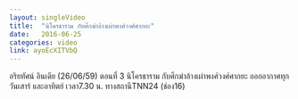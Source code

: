 ```yaml
---
layout: singleVideo
title:  "นิโครธาราม กับศึกฆ่าล้างเผ่าพงศ์วงศ์ศากยะ"
date:   2016-06-25
categories: video
link: ayoEcXITVbQ
---
```


อริยทัศน์ อินเดีย (26/06/59)  ตอนที่ 3
นิโครธาราม กับศึกฆ่าล้างเผ่าพงศ์วงศ์ศากยะ 
ออกอากาศทุกวันเสาร์ และอาทิตย์ เวลา7.30 น. ทางสถานีTNN24 (ช่อง16)
